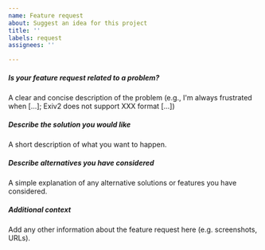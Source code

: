 ```yaml
---
name: Feature request
about: Suggest an idea for this project
title: ''
labels: request
assignees: ''

---
```


##### **Is your feature request related to a problem?**
A clear and concise description of the problem (e.g., I'm always frustrated when [...]; Exiv2 does not support XXX format [...])

##### **Describe the solution you would like**
A short description of what you want to happen.

##### **Describe alternatives you have considered**
A simple explanation of any alternative solutions or features you have considered.

##### **Additional context**
Add any other information about the feature request here (e.g. screenshots, URLs).
